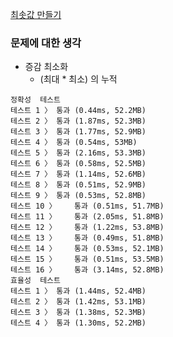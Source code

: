 [최솟값 만들기](https://programmers.co.kr/learn/courses/30/lessons/12941)

### 문제에 대한 생각
- 증감 최소화
  - (최대 * 최소) 의 누적

```
정확성  테스트
테스트 1 〉	통과 (0.44ms, 52.2MB)
테스트 2 〉	통과 (1.87ms, 52.3MB)
테스트 3 〉	통과 (1.77ms, 52.9MB)
테스트 4 〉	통과 (0.54ms, 53MB)
테스트 5 〉	통과 (2.16ms, 53.3MB)
테스트 6 〉	통과 (0.58ms, 52.5MB)
테스트 7 〉	통과 (1.14ms, 52.6MB)
테스트 8 〉	통과 (0.51ms, 52.9MB)
테스트 9 〉	통과 (0.53ms, 52.8MB)
테스트 10 〉	통과 (0.51ms, 51.7MB)
테스트 11 〉	통과 (2.05ms, 51.8MB)
테스트 12 〉	통과 (1.22ms, 53.8MB)
테스트 13 〉	통과 (0.49ms, 51.8MB)
테스트 14 〉	통과 (0.53ms, 52.1MB)
테스트 15 〉	통과 (0.51ms, 53.5MB)
테스트 16 〉	통과 (3.14ms, 52.8MB)
효율성  테스트
테스트 1 〉	통과 (1.44ms, 52.4MB)
테스트 2 〉	통과 (1.42ms, 53.1MB)
테스트 3 〉	통과 (1.38ms, 52.3MB)
테스트 4 〉	통과 (1.30ms, 52.2MB)
```